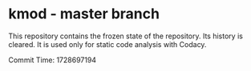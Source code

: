 # kmod - master branch

This repository contains the frozen state of the repository.
Its history is cleared. It is used only for static code
analysis with Codacy.

Commit Time: 1728697194